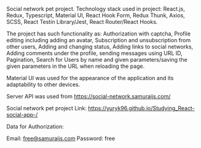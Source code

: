 Social network pet project. Technology stack used
in project: React.js, Redux, Typescript, Material UI, React Hook Form, Redux Thunk, Axios, SCSS, React Testin Library/Jest, React Router/React Hooks.

The project has such functionality as: Authorization with captcha, Profile editing including adding an avatar, Subscription and unsubscription from other users, Adding and changing status, Adding links to social networks, Adding comments under the profile, sending messages using URL ID, Pagination, Search for Users by name and given parameters/saving the given parameters in the URL when reloading the page.

Material UI was used for the appearance of the application and its adaptability to other devices.

Server API was used from https://social-network.samuraijs.com/

Social network pet project Link: https://yuryk96.github.io/Studying_React-social-app-/

Data for Authorization:

Email: free@samuraijs.com
Password: free
